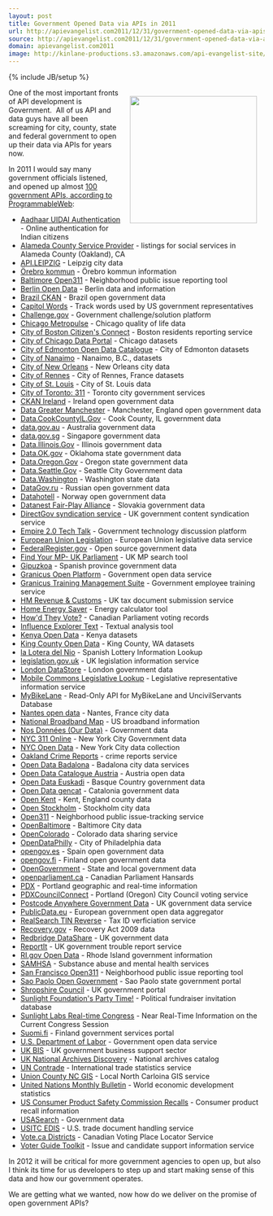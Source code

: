 ```yaml
---
layout: post
title: Government Opened Data via APIs in 2011
url: http://apievangelist.com2011/12/31/government-opened-data-via-apis-in-2011/
source: http://apievangelist.com2011/12/31/government-opened-data-via-apis-in-2011/
domain: apievangelist.com2011
image: http://kinlane-productions.s3.amazonaws.com/api-evangelist-site/blog/data-gov-logo-empowering-people.jpg
---
```

{% include JB/setup %}
<p><a href="http://data.gov" target="_blank"><img style="padding: 15px;" src="http://kinlane-productions.s3.amazonaws.com/api-evangelist/federal-government/data-gov-logo-empowering-people.jpg" alt="" width="250" align="right" /></a></p>
<p>One of the most important fronts of API development is Government. &nbsp;All of us API and data guys have all been screaming for city, county, state and federal government to open up their data via APIs for years now.&nbsp;</p>
<p>In 2011 I would say many government officials listened, and opened up almost <a title="100 government APIs" href="http://www.programmableweb.com/apis/directory/1?apicat=Government&amp;maxdays=360">100 government APIs, according to ProgrammableWeb</a>:</p>
<ul class="mainlist">
<li><a href="http://www.programmableweb.com/api/aadhaar-uidai-authentication" target="_blank">Aadhaar UIDAI Authentication</a> - Online authentication for Indian citizens</li>
<li><a href="http://www.programmableweb.com/api/alameda-county-service-provider" target="_blank">Alameda County Service Provider</a> - listings for social services in Alameda County (Oakland), CA</li>
<li><a href="http://www.programmableweb.com/api/api.leipzig" target="_blank">API.LEIPZIG</a> - Leipzig city data</li>
<li><a href="http://www.programmableweb.com/api/rebro-kommun" target="_blank">&Ouml;rebro kommun</a> - &Ouml;rebro kommun information</li>
<li><a href="http://www.programmableweb.com/api/baltimore-open311" target="_blank">Baltimore Open311</a> - Neighborhood public issue reporting tool</li>
<li><a href="http://www.programmableweb.com/api/berlin-open-data" target="_blank">Berlin Open Data</a> - Berlin data and information</li>
<li><a href="http://www.programmableweb.com/api/brazil-ckan" target="_blank">Brazil CKAN</a> - Brazil open government data</li>
<li><a href="http://www.programmableweb.com/api/capitol-words" target="_blank">Capitol Words</a> - Track words used by US government representatives</li>
<li><a href="http://www.programmableweb.com/api/challenge.gov" target="_blank">Challenge.gov</a> - Government challenge/solution platform</li>
<li><a href="http://www.programmableweb.com/api/chicago-metropulse" target="_blank">Chicago Metropulse</a> - Chicago quality of life data</li>
<li><a href="http://www.programmableweb.com/api/city-of-boston-citizens-connect" target="_blank">City of Boston Citizen's Connect</a> - Boston residents reporting service</li>
<li><a href="http://www.programmableweb.com/api/city-of-chicago-data-portal" target="_blank">City of Chicago Data Portal</a> - Chicago datasets</li>
<li><a href="http://www.programmableweb.com/api/city-of-edmonton-open-data-catalogue" target="_blank">City of Edmonton Open Data Catalogue</a> - City of Edmonton datasets</li>
<li><a href="http://www.programmableweb.com/api/city-of-nanaimo" target="_blank">City of Nanaimo</a> - Nanaimo, B.C., datasets</li>
<li><a href="http://www.programmableweb.com/api/city-of-new-orleans" target="_blank">City of New Orleans</a> - New Orleans city data</li>
<li><a href="http://www.programmableweb.com/api/city-of-rennes" target="_blank">City of Rennes</a> - City of Rennes, France datasets</li>
<li><a href="http://www.programmableweb.com/api/city-of-st.-louis" target="_blank">City of St. Louis</a> - City of St. Louis data</li>
<li><a href="http://www.programmableweb.com/api/city-of-toronto-311" target="_blank">City of Toronto: 311</a> - Toronto city government services</li>
<li><a href="http://www.programmableweb.com/api/ckan-ireland" target="_blank">CKAN Ireland</a> - Ireland open government data</li>
<li><a href="http://www.programmableweb.com/api/data-greater-manchester" target="_blank">Data Greater Manchester</a> - Manchester, England open government data</li>
<li><a href="http://www.programmableweb.com/api/data.cookcountyil.gov" target="_blank">Data.CookCountyIL.Gov</a> - Cook County, IL government data</li>
<li><a href="http://www.programmableweb.com/api/data.gov.au" target="_blank">data.gov.au</a> - Australia government data</li>
<li><a href="http://www.programmableweb.com/api/data.gov.sg" target="_blank">data.gov.sg</a> - Singapore government data</li>
<li><a href="http://www.programmableweb.com/api/data.illinois.gov" target="_blank">Data.Illinois.Gov</a> - Illinois government data</li>
<li><a href="http://www.programmableweb.com/api/data.ok.gov" target="_blank">Data.OK.gov</a> - Oklahoma state government data</li>
<li><a href="http://www.programmableweb.com/api/data.oregon.gov" target="_blank">Data.Oregon.Gov</a> - Oregon state government data</li>
<li><a href="http://www.programmableweb.com/api/data.seattle.gov" target="_blank">Data.Seattle.Gov</a> - Seattle City Government data</li>
<li><a href="http://www.programmableweb.com/api/data.washington" target="_blank">Data.Washington</a> - Washington state data</li>
<li><a href="http://www.programmableweb.com/api/datagov.ru" target="_blank">DataGov.ru</a> - Russian open government data</li>
<li><a href="http://www.programmableweb.com/api/datahotell" target="_blank">Datahotell</a> - Norway open government data</li>
<li><a href="http://www.programmableweb.com/api/datanest-fair-play-alliance" target="_blank">Datanest Fair-Play Alliance</a> - Slovakia government data</li>
<li><a href="http://www.programmableweb.com/api/directgov-syndication-service" target="_blank">DirectGov syndication service</a> - UK government content syndication service</li>
<li><a href="http://www.programmableweb.com/api/empire-2.0-tech-talk" target="_blank">Empire 2.0 Tech Talk</a> - Government technology discussion platform</li>
<li><a href="http://www.programmableweb.com/api/european-union-legislation" target="_blank">European Union Legislation</a> - European Union legislative data service</li>
<li><a href="http://www.programmableweb.com/api/federalregister.gov" target="_blank">FederalRegister.gov</a> - Open source government data</li>
<li><a href="http://www.programmableweb.com/api/find-your-mp-uk-parliament" target="_blank">Find Your MP- UK Parliament</a> - UK MP search tool</li>
<li><a href="http://www.programmableweb.com/api/gipuzkoa" target="_blank">Gipuzkoa</a> - Spanish province government data</li>
<li><a href="http://www.programmableweb.com/api/granicus-open-platform" target="_blank">Granicus Open Platform</a> - Government open data service</li>
<li><a href="http://www.programmableweb.com/api/granicus-training-management-suite" target="_blank">Granicus Training Management Suite</a> - Government employee training service</li>
<li><a href="http://www.programmableweb.com/api/hm-revenue-customs" target="_blank">HM Revenue &amp; Customs</a> - UK tax document submission service</li>
<li><a href="http://www.programmableweb.com/api/home-energy-saver" target="_blank">Home Energy Saver</a> - Energy calculator tool</li>
<li><a href="http://www.programmableweb.com/api/howd-they-vote" target="_blank">How'd They Vote?</a> - Canadian Parliament voting records</li>
<li><a href="http://www.programmableweb.com/api/influence-explorer-text" target="_blank">Influence Explorer Text</a> - Textual analysis tool</li>
<li><a href="http://www.programmableweb.com/api/kenya-open-data" target="_blank">Kenya Open Data</a> - Kenya datasets</li>
<li><a href="http://www.programmableweb.com/api/king-county-open-data" target="_blank">King County Open Data</a> - King County, WA datasets</li>
<li><a href="http://www.programmableweb.com/api/la-lotera-del-nio" target="_blank">la Lotera del Nio</a> - Spanish Lottery Information Lookup</li>
<li><a href="http://www.programmableweb.com/api/legislation.gov.uk" target="_blank">legislation.gov.uk</a> - UK legislation information service</li>
<li><a href="http://www.programmableweb.com/api/london-datastore" target="_blank">London DataStore</a> - London government data</li>
<li><a href="http://www.programmableweb.com/api/mobile-commons-legislative-lookup" target="_blank">Mobile Commons Legislative Lookup</a> - Legislative representative information service</li>
<li><a href="http://www.programmableweb.com/api/mybikelane" target="_blank">MyBikeLane</a> - Read-Only API for MyBikeLane and UncivilServants Database</li>
<li><a href="http://www.programmableweb.com/api/nantes-open-data" target="_blank">Nantes open data</a> - Nantes, France city data</li>
<li><a href="http://www.programmableweb.com/api/national-broadband-map" target="_blank">National Broadband Map</a> - US broadband information</li>
<li><a href="http://www.programmableweb.com/api/nos-donnes-our-data" target="_blank">Nos Donn&eacute;es (Our Data)</a> - Government data</li>
<li><a href="http://www.programmableweb.com/api/nyc-311-online" target="_blank">NYC 311 Online</a> - New York City Government data</li>
<li><a href="http://www.programmableweb.com/api/nyc-open-data" target="_blank">NYC Open Data</a> - New York City data collection</li>
<li><a href="http://www.programmableweb.com/api/oakland-crime-reports" target="_blank">Oakland Crime Reports</a> - crime reports service</li>
<li><a href="http://www.programmableweb.com/api/open-data-badalona" target="_blank">Open Data Badalona</a> - Badalona city data services</li>
<li><a href="http://www.programmableweb.com/api/open-data-catalogue-austria" target="_blank">Open Data Catalogue Austria</a> - Austria open data</li>
<li><a href="http://www.programmableweb.com/api/open-data-euskadi" target="_blank">Open Data Euskadi</a> - Basque Country government data</li>
<li><a href="http://www.programmableweb.com/api/open-data-gencat" target="_blank">Open Data gencat</a> - Catalonia government data</li>
<li><a href="http://www.programmableweb.com/api/open-kent" target="_blank">Open Kent</a> - Kent, England county data</li>
<li><a href="http://www.programmableweb.com/api/open-stockholm" target="_blank">Open Stockholm</a> - Stockholm city data</li>
<li><a href="http://www.programmableweb.com/api/open311" target="_blank">Open311</a> - Neighborhood public issue-tracking service</li>
<li><a href="http://www.programmableweb.com/api/openbaltimore" target="_blank">OpenBaltimore</a> - Baltimore City data</li>
<li><a href="http://www.programmableweb.com/api/opencolorado" target="_blank">OpenColorado</a> - Colorado data sharing service</li>
<li><a href="http://www.programmableweb.com/api/opendataphilly" target="_blank">OpenDataPhilly</a> - City of Philadelphia data</li>
<li><a href="http://www.programmableweb.com/api/opengov.es" target="_blank">opengov.es</a> - Spain open government data</li>
<li><a href="http://www.programmableweb.com/api/opengov.fi" target="_blank">opengov.fi</a> - Finland open government data</li>
<li><a href="http://www.programmableweb.com/api/opengovernment" target="_blank">OpenGovernment</a> - State and local government data</li>
<li><a href="http://www.programmableweb.com/api/openparliament.ca" target="_blank">openparliament.ca</a> - Canadian Parliament Hansards</li>
<li><a href="http://www.programmableweb.com/api/pdx" target="_blank">PDX</a> - Portland geographic and real-time information</li>
<li><a href="http://www.programmableweb.com/api/pdxcouncilconnect" target="_blank">PDXCouncilConnect</a> - Portland (Oregon) City Council voting service</li>
<li><a href="http://www.programmableweb.com/api/postcode-anywhere-government-data" target="_blank">Postcode Anywhere Government Data</a> - UK government data service</li>
<li><a href="http://www.programmableweb.com/api/publicdata.eu" target="_blank">PublicData.eu</a> - European government open data aggregator</li>
<li><a href="http://www.programmableweb.com/api/realsearch-tin-reverse" target="_blank">RealSearch TIN Reverse</a> - Tax ID verficiation service</li>
<li><a href="http://www.programmableweb.com/api/recovery.gov" target="_blank">Recovery.gov</a> - Recovery Act 2009 data</li>
<li><a href="http://www.programmableweb.com/api/redbridge-datashare" target="_blank">Redbridge DataShare</a> - UK government data</li>
<li><a href="http://www.programmableweb.com/api/reportit" target="_blank">ReportIt</a> - UK government trouble report service</li>
<li><a href="http://www.programmableweb.com/api/ri.gov-open-data" target="_blank">RI.gov Open Data</a> - Rhode Island government information</li>
<li><a href="http://www.programmableweb.com/api/samhsa" target="_blank">SAMHSA</a> - Substance abuse and mental health services</li>
<li><a href="http://www.programmableweb.com/api/san-francisco-open311" target="_blank">San Francisco Open311</a> - Neighborhood public issue reporting tool</li>
<li><a href="http://www.programmableweb.com/api/sao-paolo-open-government" target="_blank">Sao Paolo Open Government</a> - Sao Paolo state government portal</li>
<li><a href="http://www.programmableweb.com/api/shropshire-council" target="_blank">Shropshire Council</a> - UK government portal</li>
<li><a href="http://www.programmableweb.com/api/sunlight-foundations-party-time" target="_blank">Sunlight Foundation's Party Time!</a> - Political fundraiser invitation database</li>
<li><a href="http://www.programmableweb.com/api/sunlight-labs-real-time-congress" target="_blank">Sunlight Labs Real-time Congress</a> - Near Real-Time Information on the Current Congress Session</li>
<li><a href="http://www.programmableweb.com/api/suomi.fi" target="_blank">Suomi.fi</a> - Finland government services portal</li>
<li><a href="http://www.programmableweb.com/api/u.s.-department-of-labor" target="_blank">U.S. Department of Labor</a> - Government open data service</li>
<li><a href="http://www.programmableweb.com/api/uk-bis" target="_blank">UK BIS</a> - UK government business support sector</li>
<li><a href="http://www.programmableweb.com/api/uk-national-archives-discovery" target="_blank">UK National Archives Discovery</a> - National archives catalog</li>
<li><a href="http://www.programmableweb.com/api/un-contrade" target="_blank">UN Contrade</a> - International trade statistics service</li>
<li><a href="http://www.programmableweb.com/api/union-county-nc-gis" target="_blank">Union County NC GIS</a> - Local North Carloina GIS service</li>
<li><a href="http://www.programmableweb.com/api/united-nations-monthly-bulletin" target="_blank">United Nations Monthly Bulletin</a> - World economic development statistics</li>
<li><a href="http://www.programmableweb.com/api/us-consumer-product-safety-commission-recalls" target="_blank">US Consumer Product Safety Commission Recalls</a> - Consumer product recall information</li>
<li><a href="http://www.programmableweb.com/api/usasearch" target="_blank">USASearch</a> - Government data</li>
<li><a href="http://www.programmableweb.com/api/usitc-edis" target="_blank">USITC EDIS</a> - U.S. trade document handling service</li>
<li><a href="http://www.programmableweb.com/api/vote.ca-districts" target="_blank">Vote.ca Districts</a> - Canadian Voting Place Locator Service</li>
<li><a href="http://www.programmableweb.com/api/voter-guide-toolkit" target="_blank">Voter Guide Toolkit</a> - Issue and candidate support information service </li>
</ul>
<p>In 2012 it will be critical for more government agencies to open up, but also I think its time for us developers to step up and start making sense of this data and how our government operates.</p>
<p>We are getting what we wanted, now how do we deliver on the promise of open government APIs?</p>
<ul>
</ul>

